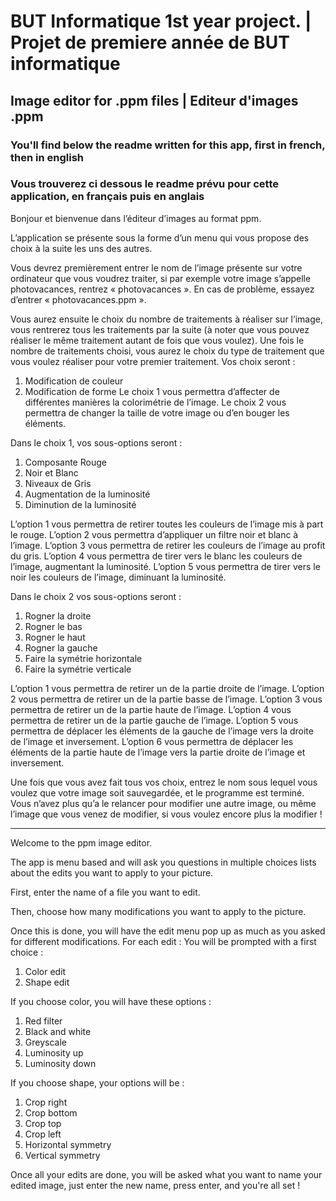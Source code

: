 # BUT Informatique 1st year project.  |  Projet de premiere année de BUT informatique
 
## Image editor for .ppm files | Editeur d'images .ppm

### You'll find below the readme written for this app, first in french, then in english
### Vous trouverez ci dessous le readme prévu pour cette application, en français puis en anglais


Bonjour et bienvenue dans l’éditeur d’images au format ppm.

L’application se présente sous la forme d’un menu qui vous propose des choix à la suite les uns des autres.

Vous devrez premièrement entrer le nom de l’image présente sur votre ordinateur que vous voudrez traiter, si par exemple votre image s’appelle photovacances, rentrez « photovacances ». En cas de problème, essayez d’entrer « photovacances.ppm ».

Vous aurez ensuite le choix du nombre de traitements à réaliser sur l’image, vous rentrerez tous les traitements par la suite (à noter que vous pouvez réaliser le même traitement autant de fois que vous voulez).
Une fois le nombre de traitements choisi, vous aurez le choix du type de traitement que vous voulez réaliser pour votre premier traitement. Vos choix seront :
1) Modification de couleur
2) Modification de forme
Le choix 1 vous permettra d’affecter de différentes manières la colorimétrie de l’image.
Le choix 2 vous permettra de changer la taille de votre image ou d’en bouger les éléments.

Dans le choix 1, vos sous-options seront : 

1) Composante Rouge
2) Noir et Blanc
3) Niveaux de Gris
4) Augmentation de la luminosité 
5) Diminution de la luminosité 
          
L’option 1 vous permettra de retirer toutes les couleurs de l’image mis à part le rouge.
L’option 2 vous permettra d’appliquer un filtre noir et blanc à l’image.
L’option 3 vous permettra de retirer les couleurs de l’image au profit du gris.
L’option 4 vous permettra de tirer vers le blanc les couleurs de l’image, augmentant la luminosité.
L’option 5 vous permettra de tirer vers le noir les couleurs de l’image, diminuant la luminosité.

Dans le choix 2 vos sous-options seront :

1) Rogner la droite
2) Rogner le bas
3) Rogner le haut
4) Rogner la gauche
5) Faire la symétrie horizontale
6) Faire la symétrie verticale

L’option 1 vous permettra de retirer un de la partie droite de l’image.
L’option 2 vous permettra de retirer un de la partie basse de l’image.
L’option 3 vous permettra de retirer un de la partie haute de l’image.
L’option 4 vous permettra de retirer un de la partie gauche de l’image.
L’option 5 vous permettra de déplacer les éléments de la gauche de l’image vers la droite de l’image et inversement.
L’option 6 vous permettra de déplacer les éléments de la partie haute de l’image vers la partie droite de l’image et inversement.

Une fois que vous avez fait tous vos choix, entrez le nom sous lequel vous voulez que votre image soit sauvegardée, et le programme est terminé. 
Vous n’avez plus qu’a le relancer pour modifier une autre image, ou même l’image que vous venez de modifier, si vous voulez encore plus la modifier !

----------------------

Welcome to the ppm image editor.

The app is menu based and will ask you questions in multiple choices lists about the edits you want to apply to your picture.

First, enter the name of a file you want to edit.

Then, choose how many modifications you want to apply to the picture.

Once this is done, you will have the edit menu pop up as much as you asked for different modifications.
For each edit : 
You will be prompted with a first choice : 
1) Color edit
2) Shape edit

If you choose color, you will have these options : 
1) Red filter
2) Black and white
3) Greyscale
4) Luminosity up
5) Luminosity down

If you choose shape, your options will be : 
1) Crop right
2) Crop bottom
3) Crop top
4) Crop left
5) Horizontal symmetry
6) Vertical symmetry

Once all your edits are done, you will be asked what you want to name your edited image, just enter the new name, press enter, and you're all set !

